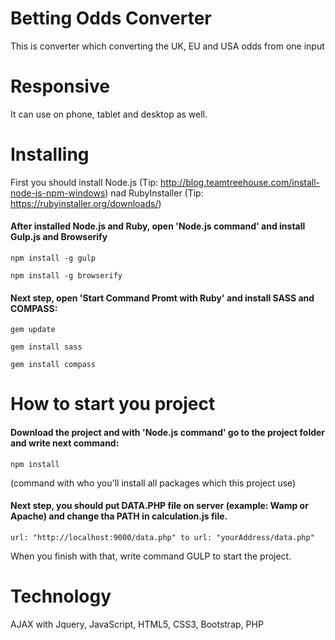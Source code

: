# Betting Odds Converter

This is converter which converting the UK, EU and USA odds from one input

# Responsive

It can use on phone, tablet and desktop as well.

# Installing

First you should install Node.js (Tip: http://blog.teamtreehouse.com/install-node-js-npm-windows) nad RubyInstaller (Tip: https://rubyinstaller.org/downloads/)

#### After installed Node.js and Ruby, open 'Node.js command' and install Gulp.js and Browserify

```
npm install -g gulp

npm install -g browserify
```

#### Next step, open 'Start Command Promt with Ruby' and install SASS and COMPASS:

```
gem update

gem install sass

gem install compass
```

# How to start you project

#### Download the project and with 'Node.js command' go to the project folder and write next command:
```
npm install  
```
(command with who you'll install all packages which this project use)

#### Next step, you should put DATA.PHP file on server (example: Wamp or Apache) and change tha PATH in calculation.js file.
```
url: "http://localhost:9000/data.php" to url: "yourAddress/data.php" 
```
When you finish with that, write command GULP to start the project.

# Technology

AJAX with Jquery, JavaScript, HTML5, CSS3, Bootstrap, PHP
